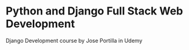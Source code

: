 # Python and Django Full Stack Web Development
 Django Development course by Jose Portilla in Udemy
